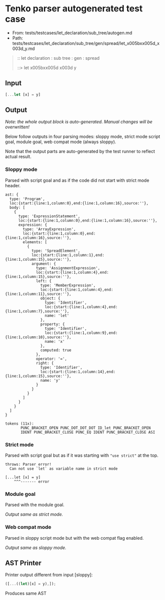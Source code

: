 # Tenko parser autogenerated test case

- From: tests/testcases/let_declaration/sub_tree/autogen.md
- Path: tests/testcases/let_declaration/sub_tree/gen/spread/let_x005bxx005d_x003d_y.md

> :: let declaration : sub tree : gen : spread
>
> ::> let x005bxx005d x003d y

## Input


`````js
[...let [x] = y]
`````

## Output

_Note: the whole output block is auto-generated. Manual changes will be overwritten!_

Below follow outputs in four parsing modes: sloppy mode, strict mode script goal, module goal, web compat mode (always sloppy).

Note that the output parts are auto-generated by the test runner to reflect actual result.

### Sloppy mode

Parsed with script goal and as if the code did not start with strict mode header.

`````
ast: {
  type: 'Program',
  loc:{start:{line:1,column:0},end:{line:1,column:16},source:''},
  body: [
    {
      type: 'ExpressionStatement',
      loc:{start:{line:1,column:0},end:{line:1,column:16},source:''},
      expression: {
        type: 'ArrayExpression',
        loc:{start:{line:1,column:0},end:{line:1,column:16},source:''},
        elements: [
          {
            type: 'SpreadElement',
            loc:{start:{line:1,column:1},end:{line:1,column:15},source:''},
            argument: {
              type: 'AssignmentExpression',
              loc:{start:{line:1,column:4},end:{line:1,column:15},source:''},
              left: {
                type: 'MemberExpression',
                loc:{start:{line:1,column:4},end:{line:1,column:11},source:''},
                object: {
                  type: 'Identifier',
                  loc:{start:{line:1,column:4},end:{line:1,column:7},source:''},
                  name: 'let'
                },
                property: {
                  type: 'Identifier',
                  loc:{start:{line:1,column:9},end:{line:1,column:10},source:''},
                  name: 'x'
                },
                computed: true
              },
              operator: '=',
              right: {
                type: 'Identifier',
                loc:{start:{line:1,column:14},end:{line:1,column:15},source:''},
                name: 'y'
              }
            }
          }
        ]
      }
    }
  ]
}

tokens (11x):
       PUNC_BRACKET_OPEN PUNC_DOT_DOT_DOT ID_let PUNC_BRACKET_OPEN
       IDENT PUNC_BRACKET_CLOSE PUNC_EQ IDENT PUNC_BRACKET_CLOSE ASI
`````

### Strict mode

Parsed with script goal but as if it was starting with `"use strict"` at the top.

`````
throws: Parser error!
  Can not use `let` as variable name in strict mode

[...let [x] = y]
    ^^^------- error
`````


### Module goal

Parsed with the module goal.

_Output same as strict mode._

### Web compat mode

Parsed in sloppy script mode but with the web compat flag enabled.

_Output same as sloppy mode._

## AST Printer

Printer output different from input [sloppy]:

````js
([...((let)[x] = y),]);
````

Produces same AST
